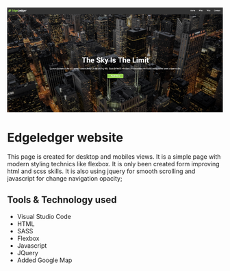 ![Edgeledger website](img/git-main.png)
# Edgeledger website

This page is created for desktop and mobiles views. It is a simple page with modern styling technics like flexbox. 
It is only been created form improving html and scss skills. It is also using jquery for smooth scrolling and javascript for 
change navigation opacity;

## Tools & Technology used

- Visual Studio Code
- HTML 
- SASS
- Flexbox
- Javascript
- JQuery
- Added Google Map
